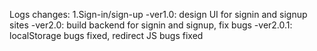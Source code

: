 Logs changes:
1.Sign-in/sign-up 
-ver1.0: design UI for signin and signup sites
-ver2.0: build backend for signin and signup, fix bugs
-ver2.0.1: localStorage bugs fixed, redirect JS bugs fixed
